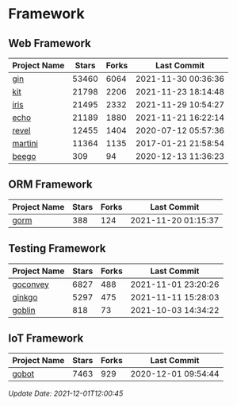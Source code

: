 # Framework

## Web Framework
| Project Name | Stars | Forks | Last Commit |
| ------------ | ----- | ----- | ----------- |
| [gin](https://github.com/gin-gonic/gin) | 53460 | 6064 | 2021-11-30 00:36:36 |
| [kit](https://github.com/go-kit/kit) | 21798 | 2206 | 2021-11-23 18:14:48 |
| [iris](https://github.com/kataras/iris) | 21495 | 2332 | 2021-11-29 10:54:27 |
| [echo](https://github.com/labstack/echo) | 21189 | 1880 | 2021-11-21 16:22:14 |
| [revel](https://github.com/revel/revel) | 12455 | 1404 | 2020-07-12 05:57:36 |
| [martini](https://github.com/go-martini/martini) | 11364 | 1135 | 2017-01-21 21:58:54 |
| [beego](https://github.com/astaxie/beego) | 309 | 94 | 2020-12-13 11:36:23 |

## ORM Framework
| Project Name | Stars | Forks | Last Commit |
| ------------ | ----- | ----- | ----------- |
| [gorm](https://github.com/jinzhu/gorm) | 388 | 124 | 2021-11-20 01:15:37 |

## Testing Framework
| Project Name | Stars | Forks | Last Commit |
| ------------ | ----- | ----- | ----------- |
| [goconvey](https://github.com/smartystreets/goconvey) | 6827 | 488 | 2021-11-01 23:20:26 |
| [ginkgo](https://github.com/onsi/ginkgo) | 5297 | 475 | 2021-11-11 15:28:03 |
| [goblin](https://github.com/franela/goblin) | 818 | 73 | 2021-10-03 14:34:22 |

## IoT Framework
| Project Name | Stars | Forks | Last Commit |
| ------------ | ----- | ----- | ----------- |
| [gobot](https://github.com/hybridgroup/gobot) | 7463 | 929 | 2020-12-01 09:54:44 |

*Update Date: 2021-12-01T12:00:45*